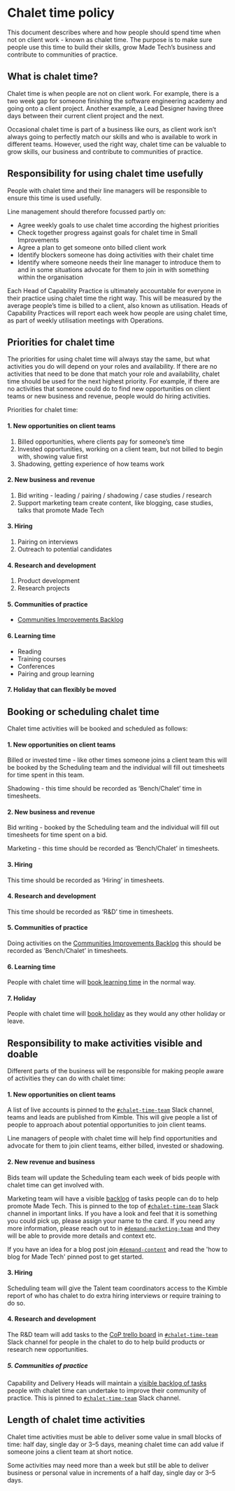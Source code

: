 # Chalet time policy

This document describes where and how people should spend time when not on client work -  known as chalet time. The purpose is to make sure people use this time to build their skills, grow Made Tech’s business and contribute to communities of practice.

## What is chalet time?

Chalet time is when people are not on client work.
For example, there is a two week gap for someone finishing the software engineering academy and going onto a client project. Another example, a Lead Designer having three days between their current client project and the next.

Occasional chalet time is part of a business like ours, as client work isn’t always going to perfectly match our skills and who is available to work in different teams.
However, used the right way, chalet time can be valuable to grow skills, our business and contribute to communities of practice.

## Responsibility for using chalet time usefully

People with chalet time and their line managers will be responsible to ensure this time is used usefully.

Line management should therefore focussed partly on:

- Agree weekly goals to use chalet time according the highest priorities
- Check together progress against goals for chalet time in Small Improvements
- Agree a plan to get someone onto billed client work
- Identify blockers someone has doing activities with their chalet time
- Identify where someone needs their line manager to introduce them to and in some situations advocate for them to join in with something within the organisation

Each Head of Capability Practice is ultimately accountable for everyone in their practice using chalet time the right way.  This will be measured by the average people’s time is billed to a client, also known as utilisation. Heads of Capability Practices will report each week how people are using chalet time, as part of weekly utilisation meetings with Operations.

## Priorities for chalet time

The priorities for using chalet time will always stay the same, but what activities you do will depend on your roles and availability.
If there are no activities that need to be done that match your role and availability, chalet time should be used for the next highest priority. For example, if there are no activities that someone could do to find new opportunities on client teams or new business and revenue, people would do hiring activities.

Priorities for chalet time:

#### 1. New opportunities on client teams

1. Billed opportunities, where clients pay for someone’s time
2. Invested opportunities, working on a client team, but not billed to begin with, showing value first
3. Shadowing, getting experience of how teams work

#### 2. New business and revenue

1. Bid writing - leading / pairing / shadowing / case studies / research
2. Support marketing team create content, like blogging, case studies, talks that promote Made Tech

#### 3. Hiring

1. Pairing on interviews
2. Outreach to potential candidates

#### 4. Research and development

1. Product development
2. Research projects

#### 5. Communities of practice

- [Communities Improvements Backlog][2]

#### 6. Learning time

- Reading
- Training courses
- Conferences
- Pairing and group learning

#### 7. Holiday that can flexibly be moved

## Booking or scheduling chalet time

Chalet time activities will be booked and scheduled as follows:

#### 1. New opportunities on client teams

Billed or invested time - like other times someone joins a client team this will be booked by the Scheduling team and the individual will fill out timesheets for time spent in this team.

Shadowing - this time should be recorded as ‘Bench/Chalet’ time in timesheets.

#### 2. New business and revenue

Bid writing - booked by the Scheduling team and the individual will fill out timesheets for time spent on a bid.

Marketing - this time should be recorded as ‘Bench/Chalet’ in timesheets.

#### 3. Hiring

This time should be recorded as ‘Hiring’ in timesheets.

#### 4. Research and development

This time should be recorded as ‘R&D’ time in timesheets.

#### 5. Communities of practice

Doing activities on the [Communities Improvements Backlog][2] this should be recorded as ‘Bench/Chalet’ in timesheets.

#### 6. Learning time

People with chalet time will [book learning time](https://github.com/madetech/handbook/blob/main/guides/learning/booking_learning_time.md) in the normal way.

#### 7. Holiday

People with chalet time will [book holiday](https://github.com/madetech/handbook/blob/main/benefits/flexible_holiday.md) as they would any other holiday or leave.

## Responsibility to make activities visible and doable

Different parts of the business will be responsible for making people aware of activities they can do with chalet time:

#### 1. New opportunities on client teams

A list of live accounts is pinned to the [`#chalet-time-team`][1] Slack channel, teams and leads are published from Kimble. This will give people a list of people to approach about potential opportunities to join client teams.

Line managers of people with chalet time will help find opportunities and advocate for them to join client teams, either billed, invested or shadowing.

#### 2. New revenue and business

Bids team will update the Scheduling team each week of bids people with chalet time can get involved with.

Marketing team will have a visible [backlog](https://trello.com/b/GpbyEM2N/chalet-marketing-projects) of tasks people can do to help promote Made Tech. This is pinned to the top of [`#chalet-time-team`][1] Slack channel in important links.
If you have a look and feel that it is something you could pick up, please assign your name to the card. If you need any more information, please reach out to in [`#demand-marketing-team`](https://madetechteam.slack.com/archives/C01MMH7DGUA) and they will be able to provide more details and context etc.

If you have an idea for a blog post join [`#demand-content`](https://madetechteam.slack.com/archives/CSGHC1WH0) and read the 'how to blog for Made Tech' pinned post to get started.

#### 3. Hiring

Scheduling team will give the Talent team coordinators access to the Kimble report of who has chalet to do extra hiring interviews or require training to do so.

#### 4. Research and development

The R&D team will add tasks to the [CoP trello board](https://trello.com/b/taj8yvLP/communities-improvements-backlog) in [`#chalet-time-team`][1] Slack channel for people in the chalet to do to help build products or research new opportunities.

##### 5. Communities of practice

Capability and Delivery Heads will maintain a [visible backlog of tasks][2] people with chalet time can undertake to improve their community of practice. This is pinned to [`#chalet-time-team`][1] Slack channel.

## Length of chalet time activities

Chalet time activities must be able to deliver some value in small blocks of time: half day, single day or 3–5 days, meaning chalet time can add value if someone joins a client team at short notice.

Some activities may need more than a week but still be able to deliver business or personal value in increments of a half day, single day or 3–5 days.

[1]: https://madetechteam.slack.com/archives/C03F23K2RL0 "Chalet time team Slack channel"
[2]: https://trello.com/b/taj8yvLP/capability-improvement-backlog "Capability improvements backlog in Trello"
